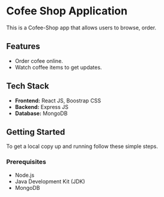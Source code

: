 # Cofee Shop Application

This is a Cofee-Shop app that allows users to browse, order.

## Features

- Order cofee online.
- Watch coffee items to get updates.

## Tech Stack

- **Frontend:** React JS, Boostrap CSS
- **Backend:** Express JS
- **Database:** MongoDB

## Getting Started

To get a local copy up and running follow these simple steps.

### Prerequisites

- Node.js
- Java Development Kit (JDK)
- MongoDB
